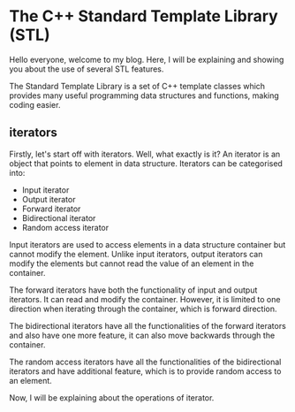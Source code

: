 # The C++ Standard Template Library (STL) 


Hello everyone, welcome to my blog. Here, I will be explaining and showing you about the use of several STL features.

The Standard Template Library is a set of C++ template classes which provides many useful programming data structures and functions, making coding easier.


## iterators

Firstly, let's start off with iterators. Well, what exactly is it? An iterator is an object that points to element in data structure. 
Iterators can be categorised into:
 - Input iterator
 - Output iterator
 - Forward iterator
 - Bidirectional iterator
 - Random access iterator
 
Input iterators are used to access elements in a data structure container but cannot modify the element. Unlike input iterators, output iterators can modify the elements but cannot read the value of an element in the container. 

The forward iterators have both the functionality of input and output iterators. It can read and modify the container. However, it is limited to one direction when iterating through the container, which is forward direction.

The bidirectional iterators have all the functionalities of the forward iterators and also have one more feature, it can also move backwards through the container.

The random access iterators have all the functionalities of the bidirectional iterators and have additional feature, which is to provide random access to an element.

Now, I will be explaining about the operations of iterator. 
